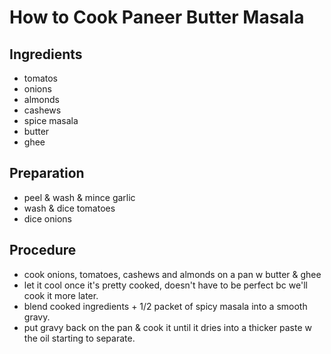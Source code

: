 # How to Cook Paneer Butter Masala

## Ingredients

- tomatos
- onions
- almonds
- cashews
- spice masala
- butter
- ghee

## Preparation

- peel & wash & mince garlic
- wash & dice tomatoes
- dice onions

## Procedure

- cook onions, tomatoes, cashews and almonds on a pan w butter & ghee
- let it cool once it's pretty cooked, doesn't have to be perfect bc we'll cook it more later.
- blend cooked ingredients + 1/2 packet of spicy masala into a smooth gravy.
- put gravy back on the pan & cook it until it dries into a thicker paste w the oil starting to separate.
